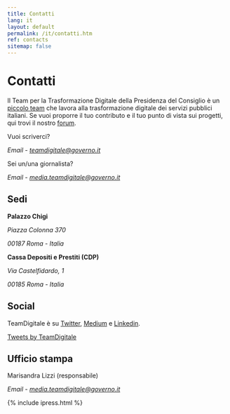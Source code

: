 ```yaml
---
title: Contatti
lang: it
layout: default
permalink: /it/contatti.htm
ref: contacts
sitemap: false
---
```

# Contatti
Il Team per la Trasformazione Digitale della Presidenza del Consiglio è un [piccolo team](https://teamdigitale.governo.it/it/47-content.htm) che lavora alla trasformazione digitale dei servizi pubblici italiani. Se vuoi proporre il tuo contributo e il tuo punto di vista sui progetti, qui trovi il nostro [forum](https://forum.italia.it/).

Vuoi scriverci?

*Email - teamdigitale@governo.it*


Sei un/una giornalista?

*Email - media.teamdigitale@governo.it*

## Sedi




**Palazzo Chigi**

*Piazza Colonna 370*

*00187 Roma - Italia*


**Cassa Depositi e Prestiti (CDP)**

*Via Castelfidardo, 1*

*00185 Roma - Italia*


## Social
TeamDigitale è su [Twitter](https://twitter.com/teamdigitaleIT), [Medium](https://medium.com/team-per-la-trasformazione-digitale) e [Linkedin](https://www.linkedin.com/company/15194879/).



<a class="twitter-timeline"  href="https://twitter.com/teamdigitaleIT" data-height="400" >Tweets by TeamDigitale</a>


## Ufficio stampa
Marisandra Lizzi (responsabile)

*Email - media.teamdigitale@governo.it*

{% include ipress.html %}
<div id="content-ipress" data-key="01e87bed-f52e-4d6d-af32-c4ea59fd300a" data-lang="it" data-size="10"></div>
<script type="text/javascript" src="/js/ipress.js"></script>



